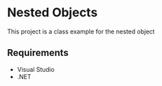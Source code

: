 # Nested Objects
This project is a class example for the nested object

## Requirements
- Visual Studio
- .NET
